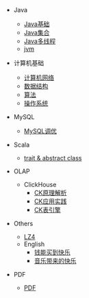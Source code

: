 
* Java

  * [Java基础](./docs/b-1面试题总结-Java基础.md)
  * [Java集合](./docs/b-2Java集合.md)
  * [Java多线程](./docs/b-3Java多线程.md)
  * [jvm](./docs/b-4jvm.md)

* 计算机基础

  * [计算机网络](./docs/c-1计算机网络.md)
  * [数据结构](./docs/c-2数据结构.md)
  * [算法](./docs/c-3算法.md)
  * [操作系统](./docs/c-4操作系统.md)

* MySQL 
  * [MySQL调优](./docs/mysql-1MySQL调优.md)

* Scala
  * [trait & abstract class](./docs/scala-1trait_abstractclass.md)

* OLAP
	* ClickHouse
		* [CK原理解析](./docs/olap/clickhouse/ck-1初识.md)
		* [CK应用实践](./docs/olap/clickhouse/ck-2实践.md)
		* [CK表引擎](./docs/olap/clickhouse/ck-3表引擎.md)

* Others
	* [LZ4](./docs/olap/clickhouse/LZ4.md)
	* English
		* [钱能买到快乐](./docs/others/eng/钱能买到快乐.md)
		* [音乐带来的快乐](./docs/others/eng/音乐带来的快乐.md)

* PDF
	* [PDF](./docs/pdf.md)
